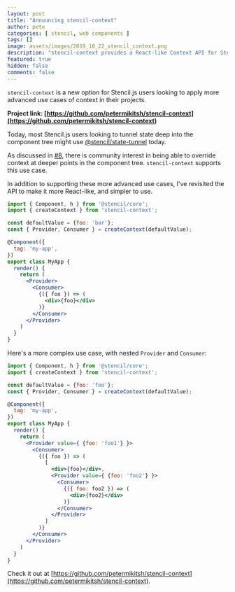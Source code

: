 ```yaml
---
layout: post
title: "Announcing stencil-context"
author: pete
categories: [ stencil, web components ]
tags: []
image: assets/images/2019_10_22_stencil_context.png
description: "stencil-context provides a React-like Context API for Stencil."
featured: true
hidden: false
comments: false
---
```


`stencil-context` is a new option for Stencil.js users looking to apply more advanced use cases of context in their projects.

**Project link: [https://github.com/petermikitsh/stencil-context](https://github.com/petermikitsh/stencil-context)**

Today, most Stencil.js users looking to tunnel state deep into the component tree might use [@stencil/state-tunnel](https://github.com/ionic-team/stencil-state-tunnel) today.

As discussed in [#8](https://github.com/ionic-team/stencil-state-tunnel/issues/8), there is community interest in being able to override context at deeper points in the component tree. `stencil-context` supports this use case.

In addition to supporting these more advanced use cases, I've revisited the API to make it more React-like, and simpler to use.

```jsx
import { Component, h } from '@stencil/core';
import { createContext } from 'stencil-context';

const defaultValue = {foo: 'bar'};
const { Provider, Consumer } = createContext(defaultValue);

@Component({
  tag: 'my-app',
})
export class MyApp {
  render() {
    return (
      <Provider>
        <Consumer>
          {({ foo }) => (
            <div>{foo}</div>
          )}
        </Consumer>
      </Provider>
    )
  }
}
```

Here's a more complex use case, with nested `Provider` and `Consumer`:

```jsx
import { Component, h } from '@stencil/core';
import { createContext } from 'stencil-context';

const defaultValue = {foo: 'foo'};
const { Provider, Consumer } = createContext(defaultValue);

@Component({
  tag: 'my-app',
})
export class MyApp {
  render() {
    return (
      <Provider value={ {foo: 'foo1'} }>
        <Consumer>
          {({ foo }) => (
            [
              <div>{foo}</div>,
              <Provider value={ {foo: 'foo2'} }>
                <Consumer>
                  {({ foo: foo2 }) => (
                    <div>{foo2}</div>
                  )}
                </Consumer>
              </Provider>
            ]
          )}
        </Consumer>
      </Provider>
    )
  }
}
```
Check it out at [https://github.com/petermikitsh/stencil-context](https://github.com/petermikitsh/stencil-context).
